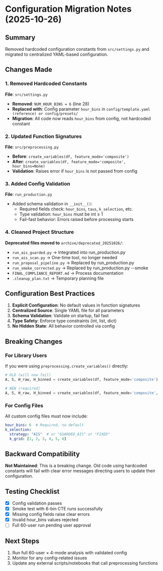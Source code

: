 # Configuration Migration Notes (2025-10-26)

## Summary
Removed hardcoded configuration constants from `src/settings.py` and migrated to centralized YAML-based configuration.

## Changes Made

### 1. Removed Hardcoded Constants
**File**: `src/settings.py`
- **Removed**: `NUM_HOUR_BINS = 6` (line 28)
- **Replaced with**: Config parameter `hour_bins` in `config/template.yaml (reference) or config/presets/`
- **Migration**: All code now reads `hour_bins` from config, not hardcoded constant

### 2. Updated Function Signatures
**File**: `src/preprocessing.py`
- **Before**: `create_variables(df, feature_mode='composite')`
- **After**: `create_variables(df, feature_mode='composite', hour_bins=None)`
- **Validation**: Raises error if `hour_bins` is not passed from config

### 3. Added Config Validation
**File**: `run_production.py`
- Added schema validation in `__init__()`:
  - Required fields check: `hour_bins`, `taus`, `k_selection`, etc.
  - Type validation: `hour_bins` must be int ≥ 1
  - Fail-fast behavior: Errors raised before processing starts

### 4. Cleaned Project Structure
**Deprecated files moved to** `archive/deprecated_20251026/`:
- `run_ais_guarded.py` → Integrated into run_production.py
- `run_ais_scan.py` → One-time tool, no longer needed
- `run_proposal_pipeline.py` → Replaced by run_production.py
- `run_smoke_corrected.py` → Replaced by run_production.py --smoke
- `FINAL_COMPLIANCE_REPORT.md` → Process documentation
- `.cleanup_plan.txt` → Temporary planning file

## Configuration Best Practices

1. **Explicit Configuration**: No default values in function signatures
2. **Centralized Source**: Single YAML file for all parameters
3. **Schema Validation**: Validate on startup, fail fast
4. **Type Safety**: Enforce type constraints (int, list, dict)
5. **No Hidden State**: All behavior controlled via config

## Breaking Changes

### For Library Users
If you were using `preprocessing.create_variables()` directly:
```python
# OLD (will now fail)
A, S, H_raw, H_binned = create_variables(df, feature_mode='composite')

# NEW (required)
A, S, H_raw, H_binned = create_variables(df, feature_mode='composite', hour_bins=6)
```

### For Config Files
All custom config files must now include:
```yaml
hour_bins: 6  # Required, no default
k_selection:
  strategy: "AIS"  # or "GUARDED_AIS" or "FIXED"
  k_grid: [1, 2, 3, 4, 5, 6]
```

## Backward Compatibility

**Not Maintained**: This is a breaking change. Old code using hardcoded constants will fail with clear error messages directing users to update their configuration.

## Testing Checklist

- [x] Config validation passes
- [x] Smoke test with 6-bin CTE runs successfully
- [x] Missing config fields raise clear errors
- [x] Invalid hour_bins values rejected
- [ ] Full 60-user run pending user approval

## Next Steps

1. Run full 60-user × 4-mode analysis with validated config
2. Monitor for any config-related issues
3. Update any external scripts/notebooks that call preprocessing functions
